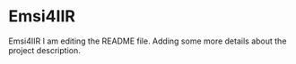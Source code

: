 # Emsi4IIR
Emsi4IIR
I am editing the README file. Adding some more details about 
the project description.
